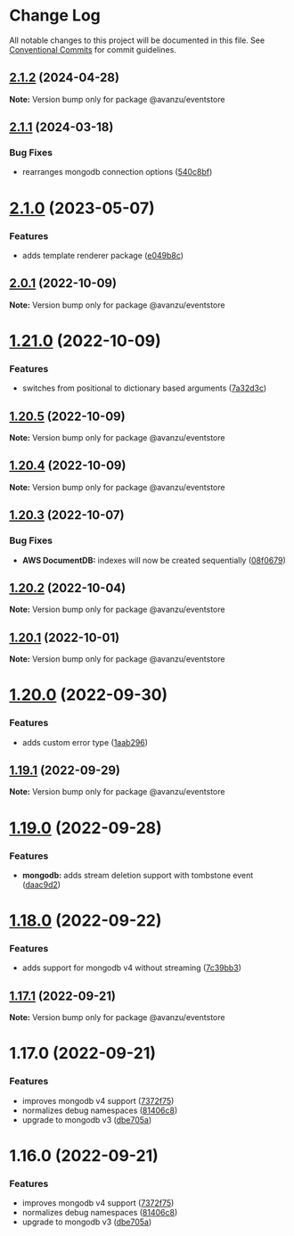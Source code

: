 # Change Log

All notable changes to this project will be documented in this file.
See [Conventional Commits](https://conventionalcommits.org) for commit guidelines.

## [2.1.2](https://github.com/avanzu/node-packages/compare/@avanzu/eventstore@2.1.1...@avanzu/eventstore@2.1.2) (2024-04-28)

**Note:** Version bump only for package @avanzu/eventstore

## [2.1.1](https://github.com/avanzu/node-packages/compare/@avanzu/eventstore@2.1.0...@avanzu/eventstore@2.1.1) (2024-03-18)

### Bug Fixes

-   rearranges mongodb connection options ([540c8bf](https://github.com/avanzu/node-packages/commit/540c8bf1cb515d104b9d8634711361ced7095bf2))

# [2.1.0](https://github.com/avanzu/node-packages/compare/@avanzu/eventstore@2.0.1...@avanzu/eventstore@2.1.0) (2023-05-07)

### Features

-   adds template renderer package ([e049b8c](https://github.com/avanzu/node-packages/commit/e049b8c85e487cadb1885a151ea16c375a10cf45))

## [2.0.1](https://github.com/avanzu/node-packages/compare/@avanzu/eventstore@1.21.0...@avanzu/eventstore@2.0.1) (2022-10-09)

**Note:** Version bump only for package @avanzu/eventstore

# [1.21.0](https://github.com/avanzu/node-packages/compare/@avanzu/eventstore@1.20.5...@avanzu/eventstore@1.21.0) (2022-10-09)

### Features

-   switches from positional to dictionary based arguments ([7a32d3c](https://github.com/avanzu/node-packages/commit/7a32d3c53e1fd6838e6ffd8b43268b42ba83d62a))

## [1.20.5](https://github.com/avanzu/node-packages/compare/@avanzu/eventstore@1.20.4...@avanzu/eventstore@1.20.5) (2022-10-09)

**Note:** Version bump only for package @avanzu/eventstore

## [1.20.4](https://github.com/avanzu/node-packages/compare/@avanzu/eventstore@1.20.3...@avanzu/eventstore@1.20.4) (2022-10-09)

**Note:** Version bump only for package @avanzu/eventstore

## [1.20.3](https://github.com/avanzu/node-packages/compare/@avanzu/eventstore@1.20.2...@avanzu/eventstore@1.20.3) (2022-10-07)

### Bug Fixes

-   **AWS DocumentDB:** indexes will now be created sequentially ([08f0679](https://github.com/avanzu/node-packages/commit/08f06790753c5fd90ac5b1ca6240075d41ee9885))

## [1.20.2](https://github.com/avanzu/node-packages/compare/@avanzu/eventstore@1.20.1...@avanzu/eventstore@1.20.2) (2022-10-04)

**Note:** Version bump only for package @avanzu/eventstore

## [1.20.1](https://github.com/avanzu/node-packages/compare/@avanzu/eventstore@1.20.0...@avanzu/eventstore@1.20.1) (2022-10-01)

**Note:** Version bump only for package @avanzu/eventstore

# [1.20.0](https://github.com/avanzu/node-packages/compare/@avanzu/eventstore@1.19.1...@avanzu/eventstore@1.20.0) (2022-09-30)

### Features

-   adds custom error type ([1aab296](https://github.com/avanzu/node-packages/commit/1aab2963cf9dad0fb75619f3bd56c761c905b3fa))

## [1.19.1](https://github.com/avanzu/node-packages/compare/@avanzu/eventstore@1.19.0...@avanzu/eventstore@1.19.1) (2022-09-29)

**Note:** Version bump only for package @avanzu/eventstore

# [1.19.0](https://github.com/avanzu/node-packages/compare/@avanzu/eventstore@1.18.0...@avanzu/eventstore@1.19.0) (2022-09-28)

### Features

-   **mongodb:** adds stream deletion support with tombstone event ([daac9d2](https://github.com/avanzu/node-packages/commit/daac9d26a696a466bf56e4d5331c760480875a5e))

# [1.18.0](https://github.com/avanzu/node-packages/compare/@avanzu/eventstore@1.17.1...@avanzu/eventstore@1.18.0) (2022-09-22)

### Features

-   adds support for mongodb v4 without streaming ([7c39bb3](https://github.com/avanzu/node-packages/commit/7c39bb3487609c6a259f9336fceb5877ddc1ac80))

## [1.17.1](https://github.com/avanzu/node-packages/compare/@avanzu/eventstore@1.17.0...@avanzu/eventstore@1.17.1) (2022-09-21)

**Note:** Version bump only for package @avanzu/eventstore

# 1.17.0 (2022-09-21)

### Features

-   improves mongodb v4 support ([7372f75](https://github.com/avanzu/node-packages/commit/7372f7568023bcb5b4d10d31cda7f13d362fd6c2))
-   normalizes debug namespaces ([81406c8](https://github.com/avanzu/node-packages/commit/81406c888db53cc6ba7f3bb2b3b3c33021a92742))
-   upgrade to mongodb v3 ([dbe705a](https://github.com/avanzu/node-packages/commit/dbe705a2e1b16c8d7f95214f1eb44282ed89c4b3))

# 1.16.0 (2022-09-21)

### Features

-   improves mongodb v4 support ([7372f75](https://github.com/avanzu/node-packages/commit/7372f7568023bcb5b4d10d31cda7f13d362fd6c2))
-   normalizes debug namespaces ([81406c8](https://github.com/avanzu/node-packages/commit/81406c888db53cc6ba7f3bb2b3b3c33021a92742))
-   upgrade to mongodb v3 ([dbe705a](https://github.com/avanzu/node-packages/commit/dbe705a2e1b16c8d7f95214f1eb44282ed89c4b3))
